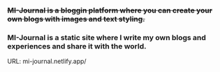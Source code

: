 ### ~~MI-Journal is a bloggin platform where you can create your own blogs with images and text styling.~~
### MI-Journal is a static site where I write my own blogs and experiences and share it with the world.

URL: mi-journal.netlify.app/

